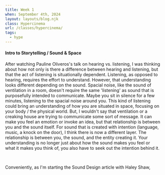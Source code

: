 ```yaml
---
title: Week 1
when: September 4th, 2024
layout: layouts/blog.njk
class: Hypercinema
url: /classes/hypercinema/
tags:
  - hype
---
```


#### Intro to Storytelling / Sound & Space

After watching Pauline Oliveros's talk on hearing vs. listening, I was thinking about how not only is there a difference between hearing and listening, but that the act of listening is situationally dependent.
Listening, as opposed to hearing, requires the effort to understand. However, that understanding looks different depending on the sound.
Spacial noise, like the sound of ventilation in a room, doesn't require the same 'listening' as sound that is purposefully intended to communicate.
Maybe you sit in silence for a few minutes, listening to the spacial noise around you. This kind of listening could bring an understanding of how you are situated in space, focusing
on your body / the physical world. But, I wouldn't say that ventilation or a creaking house are trying to communicate some sort of message. It can make you feel an emotion or invoke an idea, but
that relationship is between you and the sound itself. For sound that is created with intention (language, music, a knock on the door), I think there is now a different layer. The relationship is between you, the sound, and the entity creating it.
Your understanding is no longer just about how the sound makes you feel or what it makes you think of, you also have to seek out the intention behind it.

<br>

Conveniently, as I'm starting the Sound Design article with Haley Shaw, 